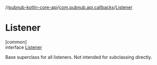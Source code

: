 //[pubnub-kotlin-core-api](../../../index.md)/[com.pubnub.api.callbacks](../index.md)/[Listener](index.md)

# Listener

[common]\
interface [Listener](index.md)

Base superclass for all listeners. Not intended for subclassing directly.
